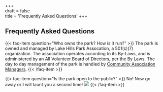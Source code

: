 +++  
draft = false  
title = 'Frequently Asked Questions'
+++

## Frequently Asked Questions

{{< faq-item question="Who owns the park?  How is it run?" >}}
    The park is owned and managed by Lake Hills Park Assocation, a 501(c)(7) organization.
    The association operates according to its By-Laws, and is administered by an All Volunteer Board of Directors, per the By Laws.
    The day to day management of the park is handled by [Community Association Managers](https://camanagers.com).
{{< /faq-item >}}

{{< faq-item question="Is the park open to the public?" >}}
No!  Now go away or I will taunt you a second time!
<img src=https://misc-ramblings.com/wp-content/uploads/monty-python-french-taunting.jpg />
{{< /faq-item >}}


